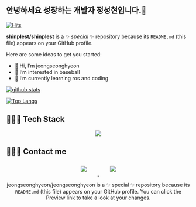 ## 안녕하세요 성장하는 개발자 정성현입니다.👋
[![Hits](https://hits.seeyoufarm.com/api/count/incr/badge.svg?url=https%3A%2F%2Fgithub.com%2Fjeongseonghyeon&count_bg=%233D56C8&title_bg=%23000000&icon=fluentd.svg&icon_color=%239E9E9C&title=%EB%B0%A9%EB%AC%B8%EC%9E%90&edge_flat=false)](https://hits.seeyoufarm.com)

**shinplest/shinplest** is a ✨ _special_ ✨ repository because its `README.md` (this file) appears on your GitHub profile.

Here are some ideas to get you started:


- 👋 Hi, I’m jeongseonghyeon
- 👀 I’m interested in baseball
- 🌱 I’m currently learning ros and coding


[![github stats](https://github-readme-stats.vercel.app/api?username=jeongseonghyeon&show_icons=true&hide_border=true)](https://github.com/jeongseonghyeon)


[![Top Langs](https://github-readme-stats.vercel.app/api/top-langs/?username=jeongseonghyeon&layout=compact)](https://github.com/jeongseonghyeon)


## 👩🏻‍💻 Tech Stack 
<p align="center">
<img src="https://img.shields.io/badge/C-A8B9CC?style=flat-square&logo=C&logoColor=white"/>
  
## 🙋🏻‍♀️ Contact me

<div align="center">
    <a href="mailto:kgd029@gmail.com">
        <img 
            src="https://img.shields.io/badge/Gmail-D14836?style=for-the-badge&logo=gmail&logoColor=white&link=https://instagram.com/je0ng_sh/"
            style="height: auto; margin-left: 20px; margin-right: 20px; padding: 10px;"/>
    </a>
    <a href="https://instagram.com/je0ng_sh">
        <img 
            src="https://img.shields.io/badge/Instagram-E4405F?style=for-the-badge&logo=instagram&logoColor=white&link=https://instagram.com/je0ng_sh/"
            style="height: auto; margin-left: 20px; margin-right: 20px; padding: 10px;"/>
    </a>
  
  

jeongseonghyeon/jeongseonghyeon is a ✨ special ✨ repository because its `README.md` (this file) appears on your GitHub profile.
You can click the Preview link to take a look at your changes.


